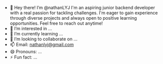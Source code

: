 - 👋 Hey there! I’m @nathanLYJ I'm an aspiring junior backend developer with a real passion for tackling challenges. I'm eager to gain experience through diverse projects and always open to positive learning opportunities. Feel free to reach out anytime!
- 👀 I’m interested in ...
- 🌱 I’m currently learning ...
- 💞️ I’m looking to collaborate on ...
- 📫 Email: nathanlyj@gmail.com
- 😄 Pronouns: ...
- ⚡ Fun fact: ...

<!---
nathanLYJ/nathanLYJ is a ✨ special ✨ repository because its `README.md` (this file) appears on your GitHub profile.
You can click the Preview link to take a look at your changes.
--->
